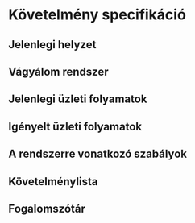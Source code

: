 # Követelmény specifikáció


## Jelenlegi helyzet


## Vágyálom rendszer


## Jelenlegi üzleti folyamatok


## Igényelt üzleti folyamatok


## A rendszerre vonatkozó szabályok


## Követelménylista


## Fogalomszótár
